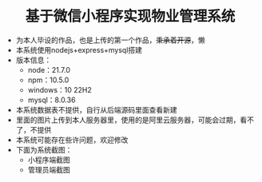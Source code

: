 # <center>基于微信小程序实现物业管理系统</center>
+ 为本人毕设的作品，也是上传的第一个作品，~~秉承着开源~~，懒
+ 本系统使用nodejs+express+mysql搭建
+ 版本信息：
    + node：21.7.0
    + npm：10.5.0
    + windows：10 22H2
    + mysql：8.0.36
+ 本系统数据表不提供，自行从后端源码里面查看新建
+ 里面的图片上传到本人服务器里，使用的是阿里云服务器，可能会过期，看不了，不提供
+ 本系统可能存在些许问题，欢迎修改
+ 下面为系统截图：
    + 小程序端截图
    + 管理员端截图